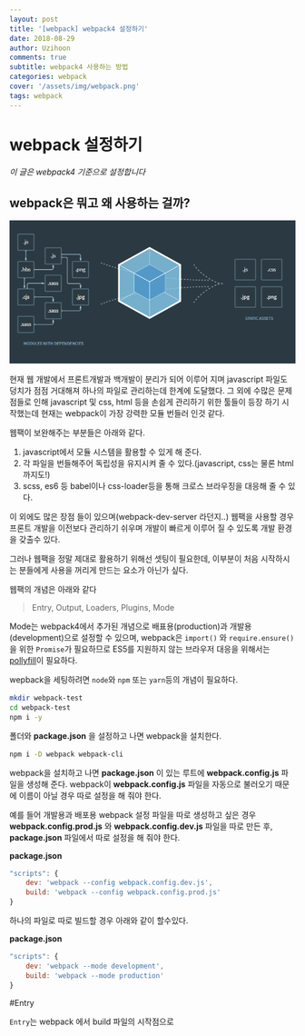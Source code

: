 ```yaml
---
layout: post
title: '[webpack] webpack4 설정하기'
date: 2018-08-29
author: Uzihoon
comments: true
subtitle: webpack4 사용하는 방법
categories: webpack
cover: '/assets/img/webpack.png'
tags: webpack
---
```


webpack 설정하기
===========

*이 글은 webpack4 기준으로 설정합니다*

webpack은 뭐고 왜 사용하는 걸까?
-----------

![Alt text](/assets/img/webpack.png)

현재 웹 개발에서 프론트개발과 백개발이 분리가 되어 이루어 지며 javascript 파일도 덩치가 점점 거대해져 하나의 파일로 관리하는데 한계에 도달했다. 그 외에 수많은 문제점들로 인해 javascript 및 css, html 등을 손쉽게 관리하기 위한 툴들이 등장 하기 시작했는데 현재는 webpack이 가장 강력한 모듈 번들러 인것 같다.

웹팩이 보완해주는 부분들은 아래와 같다.

1. javascript에서 모듈 시스템을 활용할 수 있게 해 준다.
2. 각 파일을 번들해주어 독립성을 유지시켜 줄 수 있다.(javascript, css는 물론 html 까지도!)
3. scss, es6 등 babel이나 css-loader등을 통해 크로스 브라우징을 대응해 줄 수 있다.

이 외에도 많은 장점 들이 있으며(webpack-dev-server 라던지..) 웹팩을 사용할 경우 프론트 개발을 이전보다 관리하기 쉬우며 개발이 빠르게 이루어 질 수 있도록 개발 환경을 갖출수 있다.

그러나 웹팩을 정말 제대로 활용하기 위해선 셋팅이 필요한데, 이부분이 처음 시작하시는 분들에게 사용을 꺼리게 만드는 요소가 아닌가 싶다.

웹팩의 개념은 아래와 같다

>Entry, Output, Loaders, Plugins, Mode

Mode는 webpack4에서 추가된 개념으로 배표용(production)과 개발용(development)으로 설정할 수 있으며, webpack은 `import()` 와 `require.ensure()`을 위한 `Promise`가 필요하므로 ES5를 지원하지 않는 브라우저 대응을 위해서는 [pollyfill](https://webpack.js.org/guides/shimming/)이 필요하다.

wepback을 세팅하려면 `node`와 `npm` 또는 `yarn`등의 개념이 필요하다.

```bash
mkdir webpack-test
cd webpack-test
npm i -y
```

폴더와 __package.json__ 을 설정하고 나면 webpack을 설치한다.

```bash
npm i -D webpack webpack-cli
```

webpack을 설치하고 나면 __package.json__ 이 있는 루트에 __webpack.config.js__ 파일을 생성해 준다. webpack이 __webpack.config.js__ 파일을 자동으로 불러오기 때문에 이름이 아닐 경우 따로 설정을 해 줘야 한다.

예를 들어 개발용과 배포용 webpack 설정 파일을 따로 생성하고 싶은 경우 __webpack.config.prod.js__ 와 __webpack.config.dev.js__ 파일을 따로 만든 후, __package.json__ 파일에서 따로 설정을 해 줘야 한다.

__package.json__
```javascript
"scripts": {
    dev: 'webpack --config webpack.config.dev.js',
    build: 'webpack --config webpack.config.prod.js'
}
```

하나의 파일로 따로 빌드할 경우 아래와 같이 할수있다.

__package.json__
```javascript
"scripts": {
    dev: 'webpack --mode development',
    build: 'webpack --mode production'
}
```

#Entry

`Entry`는 webpack 에서 build 파일의 시작점으로 


